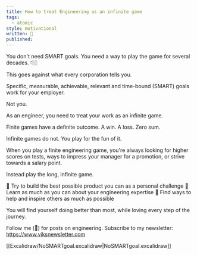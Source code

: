 ```yaml
---
title: How to treat Engineering as an infinite game
tags:
  - atomic
style: motivational
written: 🚧
published:
---
```

You don't need SMART goals. You need a way to play the game for several decades. 👇🏼

This goes against what every corporation tells you. 

Specific, measurable, achievable, relevant and time-bound (SMART) goals work for your employer. 

Not you.

As an engineer, you need to treat your work as an infinite game.

Finite games have a definite outcome. A win. A loss. Zero sum.

Infinite games do not. You play for the fun of it.

When you play a finite engineering game, you're always looking for higher scores on tests, ways to impress your manager for a promotion, or strive towards a salary point.

Instead play the long, infinite game.

🔹 Try to build the best possible product you can as a personal challenge
🔹 Learn as much as you can about your engineering expertise
🔹 Find ways to help and inspire others as much as possible

You will find yourself doing better than most, while loving every step of the journey.

Follow me (🔔) for posts on engineering.
Subscribe to my newsletter: https://www.viksnewsletter.com

[[Excalidraw/NoSMARTgoal.excalidraw|NoSMARTgoal.excalidraw]]